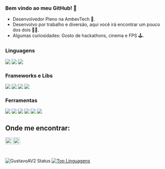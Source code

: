 ### Bem vindo ao meu GitHub! 👋

- Desenvolvedor Pleno na AmbevTech 🍺.
- Desenvolvo por trabalho e diversão, aqui você irá encontrar um pouco dos dois 👨‍💻.   
- Algumas curiosidades: Gosto de hackathons, cinema e FPS 🕹️.

### Linguagens

![](https://img.shields.io/badge/Python-informational?style=flat&logo=python&logoColor=white&color=2bbc8a)
![](https://img.shields.io/badge/CSharp-informational?style=flat&logo=CSharp&logoColor=white&color=2bbc8a)
![](https://img.shields.io/badge/JavaScript%20[Learning]-informational?style=flat&logo=javascript&logoColor=white&color=2bbc8a)

### Frameworks e Libs

![](https://img.shields.io/badge/FastAPI-informational?style=flat&logo=fastapi&logoColor=white&color=2bbc8a)
![](https://img.shields.io/badge/Flask-informational?style=flat&logo=flask&logoColor=white&color=2bbc8a)
![](https://img.shields.io/badge/DotNet-informational?style=flat&logo=DotNet&logoColor=white&color=2bbc8a)
![](https://img.shields.io/badge/Vue-informational?style=flat&logo=vue.js&logoColor=white&color=2bbc8a)

### Ferramentas

![](https://img.shields.io/badge/MySQL-informational?style=flat&logo=MySQL&logoColor=white&color=2bbc8a)
![](https://img.shields.io/badge/MongoDb-informational?style=flat&logo=MongoDb&logoColor=white&color=2bbc8a)
![](https://img.shields.io/badge/ServiceBus-informational?style=flat&logo=ServiceBus&logoColor=white&color=2bbc8a)
![](https://img.shields.io/badge/Docker-informational?style=flat&logo=docker&logoColor=white&color=2bbc8a)
![](https://img.shields.io/badge/AzureDevOps-informational?style=flat&logo=AzureDevOps&logoColor=white&color=2bbc8a)
![](https://img.shields.io/badge/Git-informational?style=flat&logo=git&logoColor=white&color=2bbc8a)

## Onde me encontrar:

[<img align="left" alt="Gustavo Voltolini | LinkedIn" width="22px" src="https://cdn.jsdelivr.net/npm/simple-icons@v3/icons/linkedin.svg" />][linkedin]
[<img align="left" alt="gustavo_volt | Instagram" width="22px" src="https://cdn.jsdelivr.net/npm/simple-icons@v3/icons/instagram.svg" />][instagram]

<br>
<br>
<br>

![GustavoAV2 Status](https://github-readme-stats.vercel.app/api?username=GustavoAV2&show_icons=true)
[![Top Linguagens](https://github-readme-stats.vercel.app/api/top-langs/?username=GustavoAV2&layout=compact)](https://github.com/GustavoAV2/github-readme-stats)

[website]: https://gustavovoltolini.com.br
[instagram]: https://instagram.com/gustavo_volt
[linkedin]: https://www.linkedin.com/in/gustavo-voltolini/
